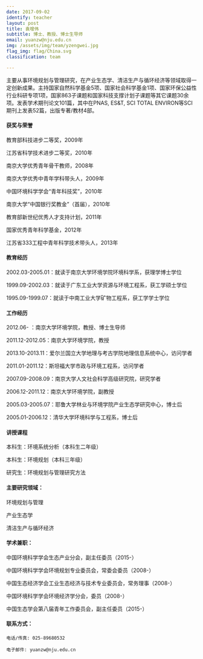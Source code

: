 ```yaml
---
date: 2017-09-02
identify: teacher
layout: post
title: 袁增伟
subtitle: 博士、教授、博士生导师
email: yuanzw@nju.edu.cn
img: /assets/img/team/yzengwei.jpg
flag_img: flag/China.svg
classification: team

---
```


主要从事环境规划与管理研究，在产业生态学、清洁生产与循环经济等领域取得一定创新成果。主持国家自然科学基金5项、国家社会科学基金1项、国家环保公益性行业科研专项1项，国家863子课题和国家科技支撑计划子课题等其它课题30余项。发表学术期刊论文101篇，其中在PNAS, ES&T, SCI TOTAL ENVIRON等SCI期刊上发表52篇，出版专著/教材4部。

#### 获奖与荣誉

教育部科技进步二等奖，2009年

江苏省科学技术进步二等奖，2010年

南京大学优秀青年骨干教师，2008年

南京大学优秀中青年学科带头人，2009年

中国环境科学学会“青年科技奖”，2010年

南京大学“中国银行奖教金”（首届），2010年

教育部新世纪优秀人才支持计划，2011年

国家优秀青年科学基金，2012年

江苏省333工程中青年科学技术带头人，2013年

#### 教育经历

2002.03-2005.01：就读于南京大学环境学院环境科学系，获理学博士学位

1999.09-2002.03：就读于广东工业大学资源与环境工程系，获工学硕士学位

1995.09-1999.07：就读于中南工业大学矿物工程系，获工学学士学位

#### 工作经历

2012.06-             ：南京大学环境学院，教授、博士生导师

2011.12-2012.05：南京大学环境学院，教授

2013.10-2013.11：爱尔兰国立大学地理与考古学院地理信息系统中心，访问学者

2011.01-2011.12：斯坦福大学市政与环境工程系，访问学者

2007.09-2008.09：南京大学人文社会科学高级研究院，研究学者

2006.12-2011.12：南京大学环境学院，副教授

2005.03-2005.07：耶鲁大学林业与环境学院产业生态学研究中心，博士后

2005.01-2006.12：清华大学环境科学与工程系，博士后

#### 讲授课程

本科生：环境系统分析（本科生二年级）

本科生：环境规划（本科三年级）

研究生：环境规划与管理研究方法

#### 主要研究领域：

环境规划与管理

产业生态学

清洁生产与循环经济

#### 学术兼职：

中国环境科学学会生态产业分会，副主任委员（2015-）

中国环境科学学会环境规划专业委员会，常委会委员（2008-）

中国生态经济学会工业生态经济与技术专业委员会，常务理事（2008-）

中国环境科学学会环境经济学分会，委员（2008-）

中国生态学会第八届青年工作委员会，副主任委员（2015-）

#### 联系方式：

    电话/传真: 025-89680532

    电子邮件: yuanzw@nju.edu.cn
